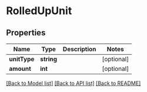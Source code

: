 # RolledUpUnit

## Properties
Name | Type | Description | Notes
------------ | ------------- | ------------- | -------------
**unitType** | **string** |  | [optional] 
**amount** | **int** |  | [optional] 

[[Back to Model list]](../README.md#documentation-for-models) [[Back to API list]](../README.md#documentation-for-api-endpoints) [[Back to README]](../README.md)

